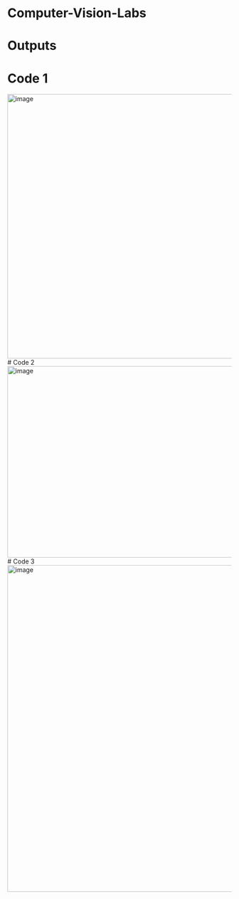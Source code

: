 ﻿# Computer-Vision-Labs
# Outputs
# Code 1
   <img width="1398" height="594" alt="image" src="https://github.com/user-attachments/assets/d850a250-b01c-4d25-8abf-78995caeb3f1" />
# Code 2
  <img width="1589" height="430" alt="image" src="https://github.com/user-attachments/assets/281940df-4f24-4c0f-9016-ad23bc7730a6" />
# Code 3
  <img width="1052" height="734" alt="image" src="https://github.com/user-attachments/assets/9b67b015-95e5-4261-977d-bdee1d56f395" />


